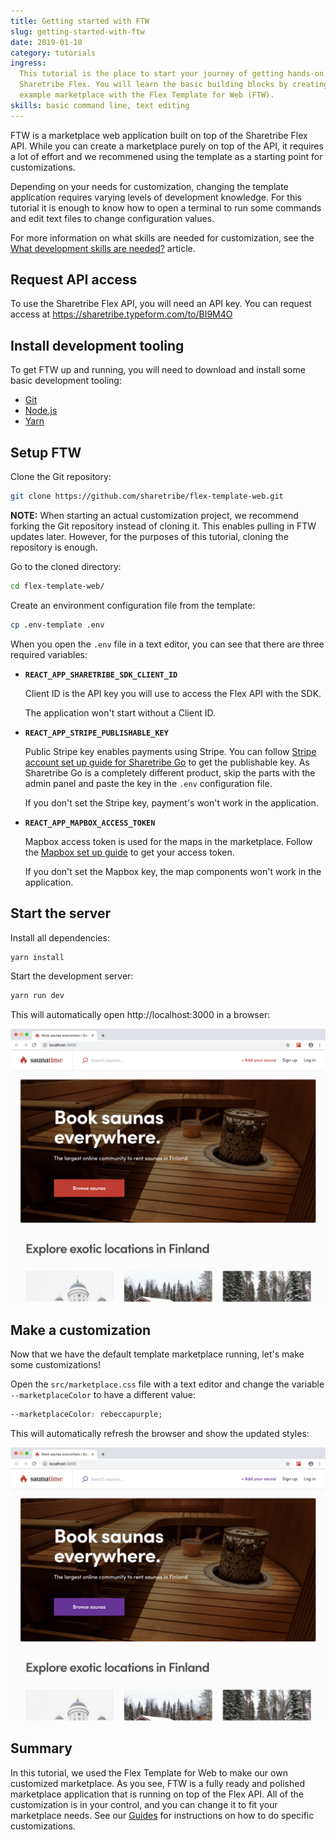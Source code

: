 ```yaml
---
title: Getting started with FTW
slug: getting-started-with-ftw
date: 2019-01-10
category: tutorials
ingress:
  This tutorial is the place to start your journey of getting hands-on with
  Sharetribe Flex. You will learn the basic building blocks by creating an
  example marketplace with the Flex Template for Web (FTW).
skills: basic command line, text editing
---
```


FTW is a marketplace web application built on top of the Sharetribe Flex API.
While you can create a marketplace purely on top of the API, it requires a lot
of effort and we recommened using the template as a starting point for
customizations.

Depending on your needs for customization, changing the template application
requires varying levels of development knowledge. For this tutorial it is enough
to know how to open a terminal to run some commands and edit text files to
change configuration values.

For more information on what skills are needed for customization, see the
[What development skills are needed?](/background/development-skills/) article.

## Request API access

To use the Sharetribe Flex API, you will need an API key. You can request access
at https://sharetribe.typeform.com/to/BI9M4O

## Install development tooling

To get FTW up and running, you will need to download and install some basic
development tooling:

- [Git](https://git-scm.com/downloads)
- [Node.js](https://nodejs.org/)
- [Yarn](https://yarnpkg.com/docs/install)

## Setup FTW

Clone the Git repository:

```sh
git clone https://github.com/sharetribe/flex-template-web.git
```

**NOTE:** When starting an actual customization project, we recommend forking
the Git repository instead of cloning it. This enables pulling in FTW updates
later. However, for the purposes of this tutorial, cloning the repository is
enough.

Go to the cloned directory:

```sh
cd flex-template-web/
```

Create an environment configuration file from the template:

```sh
cp .env-template .env
```

When you open the `.env` file in a text editor, you can see that there are three
required variables:

- **`REACT_APP_SHARETRIBE_SDK_CLIENT_ID`**

  Client ID is the API key you will use to access the Flex API with the SDK.

  The application won't start without a Client ID.

- **`REACT_APP_STRIPE_PUBLISHABLE_KEY`**

  Public Stripe key enables payments using Stripe. You can follow
  [Stripe account set up guide for Sharetribe Go](https://help.sharetribe.com/sharetribe-go-payments-and-transactions/online-payments-with-stripe/how-to-configure-your-stripe-account-and-get-api-keys-for-your-marketplace)
  to get the publishable key. As Sharetribe Go is a completely different
  product, skip the parts with the admin panel and paste the key in the `.env`
  configuration file.

  If you don't set the Stripe key, payment's won't work in the application.

- **`REACT_APP_MAPBOX_ACCESS_TOKEN`**

  Mapbox access token is used for the maps in the marketplace. Follow the
  [Mapbox set up guide](/guides/how-to-set-up-mapbox-for-ftw/) to get your
  access token.

  If you don't set the Mapbox key, the map components won't work in the
  application.

## Start the server

Install all dependencies:

```sh
yarn install
```

Start the development server:

```sh
yarn run dev
```

This will automatically open http://localhost:3000 in a browser:

![Default marketplace screenshot](./saunatime-default.png)

## Make a customization

Now that we have the default template marketplace running, let's make some
customizations!

Open the `src/marketplace.css` file with a text editor and change the variable
`--marketplaceColor` to have a different value:

```css
--marketplaceColor: rebeccapurple;
```

This will automatically refresh the browser and show the updated styles:

![Customized marketplace screenshot](./saunatime-customized.png)

## Summary

In this tutorial, we used the Flex Template for Web to make our own customized
marketplace. As you see, FTW is a fully ready and polished marketplace
application that is running on top of the Flex API. All of the customization is
in your control, and you can change it to fit your marketplace needs. See our
[Guides](/guides/) for instructions on how to do specific customizations.
